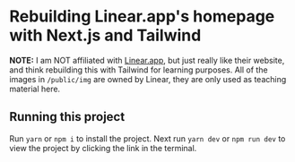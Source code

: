 # Rebuilding Linear.app's homepage with Next.js and Tailwind

**NOTE:** I am NOT affiliated with [Linear.app](https://linear.app/), but just really like their website, and think rebuilding this with Tailwind for learning purposes. All of the images in `/public/img` are owned by Linear, they are only used as teaching material here.

## Running this project

Run `yarn` or `npm i` to install the project. Next run `yarn dev` or `npm run dev` to view the project by clicking the link in the terminal.

